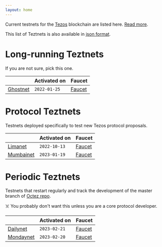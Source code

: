 ```yaml
---
layout: home
---
```


Current testnets for the [Tezos](https://tezos.com) blockchain are listed here. [Read more](about/).

This list of Teztnets is also available in [json format](https://teztnets.xyz/teztnets.json).

# Long-running Teztnets

If you are not sure, pick this one.

| | Activated on | Faucet |
|-------|---------------------|--|
| [Ghostnet](/ghostnet-about) | `2022-01-25` | [Faucet](https://faucet.ghostnet.teztnets.xyz) |



# Protocol Teztnets

Testnets deployed specifically to test new Tezos protocol proposals.

| | Activated on | Faucet |
|-------|---------------------|--|
| [Limanet](/limanet-about) | `2022-10-13` | [Faucet](https://faucet.limanet.teztnets.xyz) |
| [Mumbainet](/mumbainet-about) | `2023-01-19` | [Faucet](https://faucet.mumbainet.teztnets.xyz) |



# Periodic Teztnets

Testnets that restart regularly and track the development of the master branch of [Octez repo](https://gitlab.com/tezos/tezos/).
 
☠️ You probably don't want this unless you are a core protocol developer.

| | Activated on | Faucet |
|-------|---------------------|--|
| [Dailynet](/dailynet-about) | `2023-02-21` | [Faucet](https://faucet.dailynet-2023-02-21.teztnets.xyz) |
| [Mondaynet](/mondaynet-about) | `2023-02-20` | [Faucet](https://faucet.mondaynet-2023-02-20.teztnets.xyz) |



